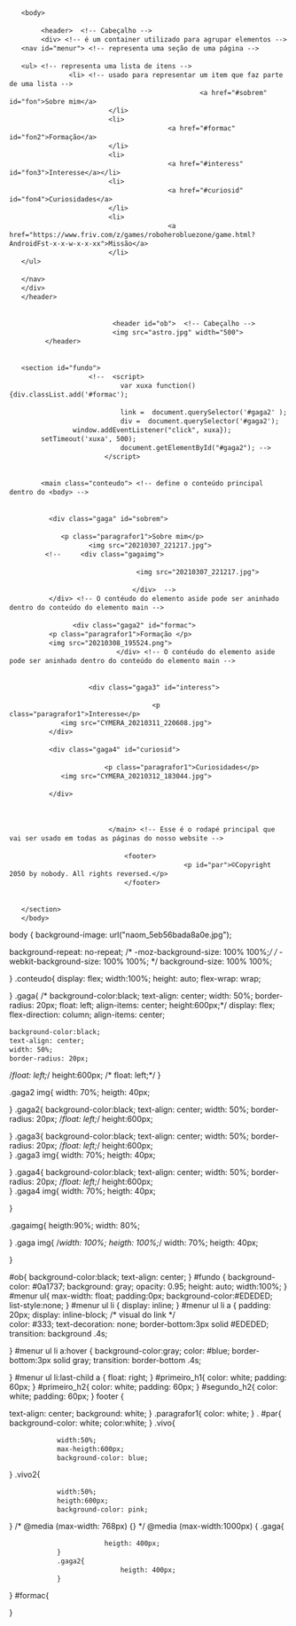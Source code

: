 <!DOCTYPE html>


 <html> 
     <head> <!--Providencia informações gerais-->
 								<meta charset="utf-8">  <!-- representa qualquer caractere de qualquer idioma-->
 								<title> PROJETO EJECT </title> 
            <link rel="stylesheet" type="text/css" href="jk.css" media="screen" />
 		  </head>
 		
 		   
       <body>
 		  				
 		    <header>  <!-- Cabeçalho -->
 		    <div> <!-- é um container utilizado para agrupar elementos -->
       <nav id="menur"> <!-- representa uma seção de uma página -->
      
       <ul> <!-- representa uma lista de itens -->
                   <li> <!-- usado para representar um item que faz parte de uma lista -->
       												<a href="#sobrem" id="fon">Sobre mim</a>
       					     </li> 
       					     <li>
       					     				<a href="#formac" id="fon2">Formação</a>
       					     </li> 
       					     <li>
       					     				<a href="#interess" id="fon3">Interesse</a></li> 
       					     <li>
       					     				<a href="#curiosid" id="fon4">Curiosidades</a>
       					     </li> 
       					     <li>
       					     				<a href="https://www.friv.com/z/games/roboherobluezone/game.html?AndroidFst-x-x-w-x-x-xx">Missão</a>
       					     </li> 
       </ul>
       
       </nav>
       </div>
       </header> 
       
       	
 							  <header id="ob">  <!-- Cabeçalho -->
 							  <img src="astro.jpg" width="500">
             </header> 
             
     
       <section id="fundo">
 						<!--  <script>
 								var xuxa function(){div.classList.add('#formac');
 								
 								link =  document.querySelector('#gaga2' );
 								div =  document.querySelector('#gaga2');
 	        		window.addEventListener("click", xuxa});
            setTimeout('xuxa', 500);
 								document.getElementById("#gaga2"); -->
 							</script>

 							  
            <main class="conteudo"> <!-- define o conteúdo principal dentro do <body> --> 
 							  		
 							  		
              <div class="gaga" id="sobrem"> 
              				
                 <p class="paragrafor1">Sobre mim</p>
                 	  	<img src="20210307_221217.jpg">
             <!--     <div class="gagaimg">
                 				
 				    			  	<img src="20210307_221217.jpg">	
 							  	
 							  	   </div>  -->
              </div> <!-- O contéudo do elemento aside pode ser aninhado dentro do conteúdo do elemento main --> 
            
            		<div class="gaga2" id="formac"> 
              <p class="paragrafor1">Formação </p>							  				
              <img src="20210308_195524.png">
 							   </div> <!-- O contéudo do elemento aside pode ser aninhado dentro do conteúdo do elemento main --> 
         
 							   
 					    <div class="gaga3" id="interess"> 
 							   			  	
 							   			<p class="paragrafor1">Interesse</p>							  				
                 <img src="CYMERA_20210311_220608.jpg">
 	          </div> 
 	          
 	          <div class="gaga4" id="curiosid">
 	          				
 	          				<p class="paragrafor1">Curiosidades</p>							  				
                 <img src="CYMERA_20210312_183044.jpg"> 	
                 
 	          </div>
 	          
 	          
 	            
 							 </main> <!-- Esse é o rodapé principal que vai ser usado em todas as páginas do nosso website --> 
 							   	 
 							   	 <footer> 
 							   	 				<p id="par">©Copyright 2050 by nobody. All rights reversed.</p> 
 							   	 </footer>
     
     
       </section>
       </body>
 		  
 </html>
body { 
  background-image: url("naom_5eb56bada8a0e.jpg");
  
    
   background-repeat: no-repeat; 
  /* -moz-background-size: 100% 100%;*/
  /*  -webkit-background-size: 100% 100%; */
   background-size: 100% 100%;
 
 
} 
.conteudo{
				display: flex;
				width:100%;
				height: auto;
				flex-wrap: wrap;
				
				
				
}
.gaga{
/*	background-color:black; 
	text-align: center;
	width: 50%; 
	border-radius: 20px;
	float: left;
	align-items: center;
	height:600px;*/
	display: flex;
	flex-direction: column;
	align-items: center;
	


	background-color:black; 
	text-align: center;
	width: 50%; 
	border-radius: 20px;
 /*float: left;*/
	height:600px;
/*	float: left;*/
}

.gaga2 img{
 width: 70%;
 heigth: 40px;
 
				
}
.gaga2{
	background-color:black; 
	text-align: center;
	width: 50%; 
	border-radius: 20px;
 /*float: left;*/
	height:600px;
		
			
			
}
.gaga3{
	background-color:black; 
	text-align: center;
	width: 50%; 
	border-radius: 20px;
 /*float: left;*/
	height:600px;		
}
.gaga3 img{
 width: 70%;
 heigth: 40px;
 
				
}
.gaga4{
	background-color:black; 
	text-align: center;
	width: 50%; 
	border-radius: 20px;
 /*float: left;*/
	height:600px;		
}
.gaga4 img{
 width: 70%;
 heigth: 40px;
 
				
}

.gagaimg{
 heigth:90%;
 width: 80%;
							
}
.gaga img{
 /*width: 100%;
 heigth: 100%;*/
 width: 70%;
 heigth: 40px;
				
}

#ob{
	background-color:black; 
	text-align: center;
}
#fundo { 
  background-color: #0a1737;
  background: gray;
  opacity: 0.95;
  height: auto;
  width:100%;
}
#menur ul{ 
  max-width: float;
  padding:0px; 
  background-color:#EDEDED; 
  list-style:none;
}
#menur ul li { 
  display: inline;
}
#menur ul li a { 
  padding: 20px; 
  display: inline-block; /* visual do link */  
  color: #333; 
  text-decoration: none;
  border-bottom:3px solid #EDEDED; 
  transition: background .4s;
  
}
#menur ul li a:hover { 
  background-color:gray; 
  color: #blue; 
  border-bottom:3px solid gray;
  transition: border-bottom .4s;
  
  }
#menur ul li:last-child a { 
  float: right;
  }
#primeiro_h1{ 
  color: white; 
  padding: 60px; 
}
#primeiro_h2{ 
  color: white; 
  padding: 60px; 
}
#segundo_h2{ 
  color: white;
  padding: 60px; 
}
footer {
  
  text-align: center;
  background: white;
} 
.paragrafor1{
  color: white;
}
.
#par{
  background-color: white;
  color:white;
}
.vivo{
    
				width:50%;
				max-heigth:600px;
				background-color: blue;
}
.vivo2{

				width:50%;
				heigth:600px;
				background-color: pink;
}
/* @media (max-width: 768px) {} */
@media (max-width:1000px) {
      .gaga{
							
					   		heigth: 400px;
				}
				.gaga2{
								heigth: 400px;
				}
				
}
#formac{
		
				
}
